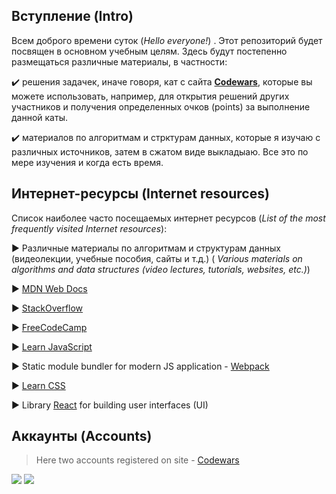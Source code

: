 ## Вступление (Intro)
Всем доброго времени суток (*Hello everyone!*) . Этот репозиторий будет посвящен в основном учебным целям. 
Здесь будут постепенно размещаться различные материалы, в частности:

✔️ решения задачек, иначе говоря, кат с сайта [**Codewars**](https://www.codewars.com/), которые вы можете использовать, например, для открытия решений других участников и получения определенных очков (points) за выполнение данной каты.

✔️ материалов по алгоритмам и стрктурам данных, которые я изучаю с различных источников, затем в сжатом виде выкладыаю. Все это по мере изучения и когда есть время.

## Интернет-ресурсы (Internet resources)
Список наиболее часто посещаемых интернет ресурсов (*List of the most frequently visited Internet resources*):

▶️ Различные материалы по алгоритмам и структурам данных (видеолекции, учебные пособия, сайты и т.д.) ( *Various materials on algorithms and data structures (video lectures, tutorials, websites, etc.)*)

▶️ [MDN Web Docs](https://developer.mozilla.org/)

▶️  [StackOverflow](https://stackoverflow.com/)

▶️  [FreeCodeCamp](https://www.freecodecamp.org/)

▶️  [Learn JavaScript](https://javascript.info/)

▶️  Static module bundler for modern JS application - [Webpack](https://webpack.js.org/)

▶️  [Learn CSS](https://web.dev/learn/css/)

▶️  Library [React](https://ru.reactjs.org/) for building user interfaces (UI)


<!-- ## Stats
![GitHub stats](https://github-readme-stats.vercel.app/api?username=InGodWeTrustt&hide=contribs,prs&show_icons=true&theme=yeblu&border_radius=25) -->

## Аккаунты (Accounts)
> Here two accounts registered on site -  [Codewars](https://www.codewars.com/dashboard)

![](https://www.codewars.com/users/InGodWeTrustt/badges/large)
![](https://www.codewars.com/users/y4y4/badges/large)

<!--
КРАТКИЙ СПРАВОЧНИК по оформлению файлов markdown:
* - по сути представляют собой списки
#  Заголовок первого уровня #

Ниже представлен какой - то код на js, к примеру:
```js
const tmp = []
```

# Заголовок первого уровня
## Заголовок второго уровня
### Заголовок третьего уровня
###### Заголовок шестого уровня 
**текст**

Для создания таблицы:
| First Header  | Second Header |
| ------------- | ------------- |
| Content Cell  | Content Cell  |
| Content Cell  | Content Cell  |

Знак '>'  - для обозначения цитаты первого уровня, '>>' - второго уровня.
> **Note**
> This is a note

> **Warning**
> This is a warning

->
